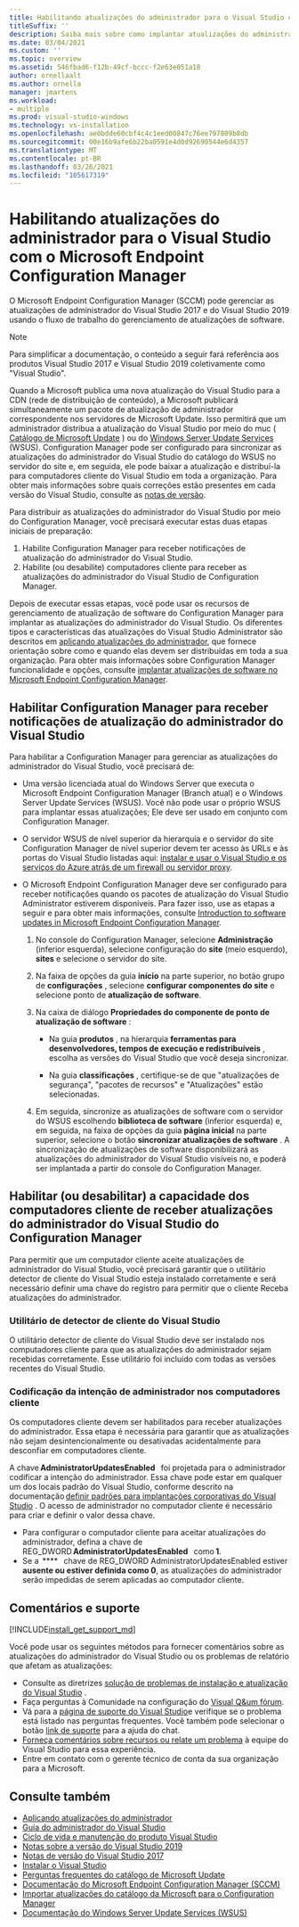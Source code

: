 ```yaml
---
title: Habilitando atualizações do administrador para o Visual Studio com o Microsoft Endpoint Configuration Manager
titleSuffix: ''
description: Saiba mais sobre como implantar atualizações do administrador no Visual Studio.
ms.date: 03/04/2021
ms.custom: ''
ms.topic: overview
ms.assetid: 546fbad6-f12b-49cf-bccc-f2e63e051a18
author: ornellaalt
ms.author: ornella
manager: jmartens
ms.workload:
- multiple
ms.prod: visual-studio-windows
ms.technology: vs-installation
ms.openlocfilehash: ae0bdde60cbf4c4c1eed00847c76ee797809b8db
ms.sourcegitcommit: 00e16b9afe6b22ba0591e4d0d92690544e6d4357
ms.translationtype: MT
ms.contentlocale: pt-BR
ms.lasthandoff: 03/26/2021
ms.locfileid: "105617319"
---
```

# <a name="enabling-administrator-updates-to-visual-studio-with-microsoft-endpoint-configuration-manager"></a>Habilitando atualizações do administrador para o Visual Studio com o Microsoft Endpoint Configuration Manager

O Microsoft Endpoint Configuration Manager (SCCM) pode gerenciar as atualizações de administrador do Visual Studio 2017 e do Visual Studio 2019 usando o fluxo de trabalho do gerenciamento de atualizações de software.

> [!NOTE]
> Para simplificar a documentação, o conteúdo a seguir fará referência aos produtos Visual Studio 2017 e Visual Studio 2019 coletivamente como "Visual Studio".

Quando a Microsoft publica uma nova atualização do Visual Studio para a CDN (rede de distribuição de conteúdo), a Microsoft publicará simultaneamente um pacote de atualização de administrador correspondente nos servidores de Microsoft Update. Isso permitirá que um administrador distribua a atualização do Visual Studio por meio do muc ( [Catálogo de Microsoft Update](https://www.catalog.update.microsoft.com/Home.aspx) ) ou do [Windows Server Update Services](https://docs.microsoft.com/windows-server/administration/windows-server-update-services/get-started/windows-server-update-services-wsus) (WSUS). Configuration Manager pode ser configurado para sincronizar as atualizações do administrador do Visual Studio do catálogo do WSUS no servidor do site e, em seguida, ele pode baixar a atualização e distribuí-la para computadores cliente do Visual Studio em toda a organização. Para obter mais informações sobre quais correções estão presentes em cada versão do Visual Studio, consulte as [notas de versão](https://docs.microsoft.com/visualstudio/releases/2019/release-notes). 

Para distribuir as atualizações do administrador do Visual Studio por meio do Configuration Manager, você precisará executar estas duas etapas iniciais de preparação: 
1. Habilite Configuration Manager para receber notificações de atualização do administrador do Visual Studio. 
2. Habilite (ou desabilite) computadores cliente para receber as atualizações do administrador do Visual Studio de Configuration Manager.

Depois de executar essas etapas, você pode usar os recursos de gerenciamento de atualização de software do Configuration Manager para implantar as atualizações do administrador do Visual Studio. Os diferentes tipos e características das atualizações do Visual Studio Administrator são descritos em [aplicando atualizações do administrador](../install/applying-administrator-updates.md), que fornece orientação sobre como e quando elas devem ser distribuídas em toda a sua organização. Para obter mais informações sobre Configuration Manager funcionalidade e opções, consulte [implantar atualizações de software no Microsoft Endpoint Configuration Manager](https://docs.microsoft.com/mem/configmgr/sum/deploy-use/deploy-software-updates). 

## <a name="enable-configuration-manager-to-receive-visual-studio-administrator-update-notifications"></a>Habilitar Configuration Manager para receber notificações de atualização do administrador do Visual Studio 

Para habilitar a Configuration Manager para gerenciar as atualizações do administrador do Visual Studio, você precisará de: 

* Uma versão licenciada atual do Windows Server que executa o Microsoft Endpoint Configuration Manager (Branch atual) e o Windows Server Update Services (WSUS). Você não pode usar o próprio WSUS para implantar essas atualizações; Ele deve ser usado em conjunto com Configuration Manager. 

* O servidor WSUS de nível superior da hierarquia e o servidor do site Configuration Manager de nível superior devem ter acesso às URLs e às portas do Visual Studio listadas aqui: [instalar e usar o Visual Studio e os serviços do Azure atrás de um firewall ou servidor proxy](../install/install-and-use-visual-studio-behind-a-firewall-or-proxy-server.md).  

* O Microsoft Endpoint Configuration Manager deve ser configurado para receber notificações quando os pacotes de atualização do Visual Studio Administrator estiverem disponíveis.  Para fazer isso, use as etapas a seguir e para obter mais informações, consulte [Introduction to software updates in Microsoft Endpoint Configuration Manager](https://docs.microsoft.com/mem/configmgr/sum/understand/software-updates-introduction).

  1. No console do Configuration Manager, selecione **Administração** (inferior esquerda), selecione configuração do **site** (meio esquerdo), **sites** e selecione o servidor do site. 

  2. Na faixa de opções da guia **início** na parte superior, no botão grupo de **configurações** , selecione **configurar componentes do site** e selecione ponto de **atualização de software**. 

  3. Na caixa de diálogo **Propriedades do componente de ponto de atualização de software** : 

        * Na guia **produtos** , na hierarquia **ferramentas para desenvolvedores, tempos de execução e redistribuíveis** , escolha as versões do Visual Studio que você deseja sincronizar.   

        * Na guia **classificações** , certifique-se de que "atualizações de segurança", "pacotes de recursos" e "Atualizações" estão selecionadas.   

  4. Em seguida, sincronize as atualizações de software com o servidor do WSUS escolhendo **biblioteca de software** (inferior esquerda) e, em seguida, na faixa de opções da guia **página inicial** na parte superior, selecione o botão **sincronizar atualizações de software** . A sincronização de atualizações de software disponibilizará as atualizações do administrador do Visual Studio visíveis no, e poderá ser implantada a partir do console do Configuration Manager.   

## <a name="enable-or-disable-client-machines-ability-to-receive-visual-studio-administrator-updates-from-configuration-manager"></a>Habilitar (ou desabilitar) a capacidade dos computadores cliente de receber atualizações do administrador do Visual Studio do Configuration Manager

Para permitir que um computador cliente aceite atualizações de administrador do Visual Studio, você precisará garantir que o utilitário detector de cliente do Visual Studio esteja instalado corretamente e será necessário definir uma chave do registro para permitir que o cliente Receba atualizações do administrador.  

### <a name="visual-studio-client-detector-utility"></a>Utilitário de detector de cliente do Visual Studio 

O utilitário detector de cliente do Visual Studio deve ser instalado nos computadores cliente para que as atualizações do administrador sejam recebidas corretamente. Esse utilitário foi incluído com todas as versões recentes do Visual Studio.  

### <a name="encoding-administrator-intent-on-the-client-machines"></a>Codificação da intenção de administrador nos computadores cliente 

Os computadores cliente devem ser habilitados para receber atualizações do administrador. Essa etapa é necessária para garantir que as atualizações não sejam desintencionalmente ou desativadas acidentalmente para desconfiar em computadores cliente. 

A chave **AdministratorUpdatesEnabled**   foi projetada para o administrador codificar a intenção do administrador. Essa chave pode estar em qualquer um dos locais padrão do Visual Studio, conforme descrito na documentação [definir padrões para implantações corporativas do Visual Studio](https://docs.microsoft.com/visualstudio/install/set-defaults-for-enterprise-deployments) . O acesso de administrador no computador cliente é necessário para criar e definir o valor dessa chave. 

* Para configurar o computador cliente para aceitar atualizações do administrador, defina a chave de REG_DWORD **AdministratorUpdatesEnabled**   como **1**. 
* Se a  ****   chave de REG_DWORD AdministratorUpdatesEnabled estiver **ausente ou estiver definida como 0**, as atualizações do administrador serão impedidas de serem aplicadas ao computador cliente. 

## <a name="feedback-and-support"></a>Comentários e suporte
[!INCLUDE[install_get_support_md](includes/install_get_support_md.md)]

Você pode usar os seguintes métodos para fornecer comentários sobre as atualizações do administrador do Visual Studio ou os problemas de relatório que afetam as atualizações:
* Consulte as diretrizes [solução de problemas de instalação e atualização do Visual Studio](../install/troubleshooting-installation-issues.md) .
* Faça perguntas à Comunidade na configuração do [Visual Q&um fórum](https://docs.microsoft.com/answers/topics/vs-setup.html).
* Vá para a [página de suporte do Visual Studio](https://visualstudio.microsoft.com/vs/support/)e verifique se o problema está listado nas perguntas frequentes.  Você também pode selecionar o botão [link de suporte](https://visualstudio.microsoft.com/vs/support/#talktous) para a ajuda do chat.
* [Forneça comentários sobre recursos ou relate um problema](https://aka.ms/vs/wsus/feedback) à equipe do Visual Studio para essa experiência.
* Entre em contato com o gerente técnico de conta da sua organização para a Microsoft.

## <a name="see-also"></a>Consulte também
* [Aplicando atualizações do administrador](../install/applying-administrator-updates.md)
* [Guia do administrador do Visual Studio](../install/visual-studio-administrator-guide.md)
* [Ciclo de vida e manutenção do produto Visual Studio](https://docs.microsoft.com/visualstudio/productinfo/vs-servicing-vs)
* [Notas sobre a versão do Visual Studio 2019](https://docs.microsoft.com/visualstudio/releases/2019/release-notes)
* [Notas de versão do Visual Studio 2017](https://docs.microsoft.com/visualstudio/releasenotes/vs2017-relnotes)
* [Instalar o Visual Studio](../install/install-visual-studio.md)
* [Perguntas frequentes do catálogo de Microsoft Update](https://www.catalog.update.microsoft.com/faq.aspx)
* [Documentação do Microsoft Endpoint Configuration Manager (SCCM)](https://docs.microsoft.com/mem/configmgr)
* [Importar atualizações do catálogo da Microsoft para o Configuration Manager](https://docs.microsoft.com/mem/configmgr/sum/get-started/synchronize-software-updates#import-updates-from-the-microsoft-update-catalog)
* [Documentação do Windows Server Update Services (WSUS)](https://docs.microsoft.com/windows-server/administration/windows-server-update-services/get-started-windows-server-update-services-wsus)
